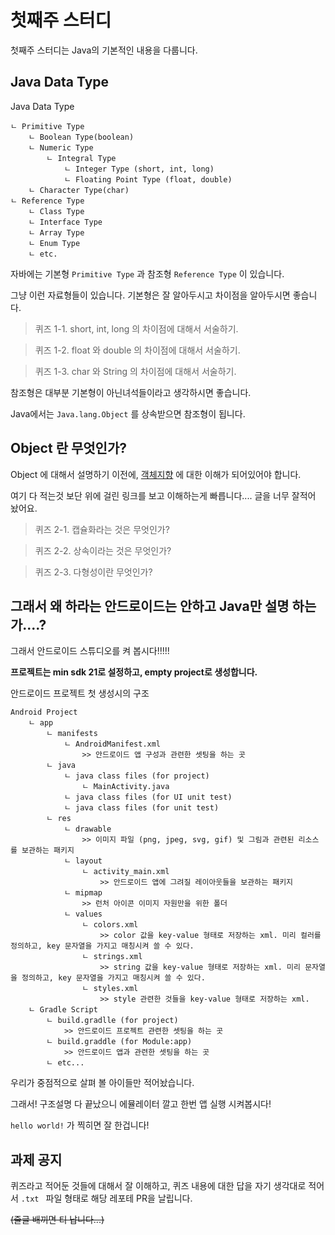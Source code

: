 # 첫째주 스터디

첫째주 스터디는 Java의 기본적인 내용을 다룹니다.

## Java Data Type

Java Data Type

    ㄴ Primitive Type
        ㄴ Boolean Type(boolean)
        ㄴ Numeric Type
            ㄴ Integral Type
                ㄴ Integer Type (short, int, long)
                ㄴ Floating Point Type (float, double)
        ㄴ Character Type(char)
    ㄴ Reference Type
        ㄴ Class Type
        ㄴ Interface Type
        ㄴ Array Type
        ㄴ Enum Type
        ㄴ etc.

자바에는 기본형 `Primitive Type` 과 참조형 `Reference Type` 이 있습니다.

그냥 이런 자료형들이 있습니다. 기본형은 잘 알아두시고 차이점을 알아두시면 좋습니다.

> 퀴즈 1-1. short, int, long 의 차이점에 대해서 서술하기.

> 퀴즈 1-2. float 와 double 의 차이점에 대해서 서술하기.

> 퀴즈 1-3. char 와 String 의 차이점에 대해서 서술하기.

참조형은 대부분 기본형이 아닌녀석들이라고 생각하시면 좋습니다.

Java에서는 `Java.lang.Object` 를 상속받으면 참조형이 됩니다.


## Object 란 무엇인가?

Object 에 대해서 설명하기 이전에, [객체지향][oop] 에 대한 이해가 되어있어야 합니다.

여기 다 적는것 보단 위에 걸린 링크를 보고 이해하는게 빠릅니다.... 글을 너무 잘적어 놨어요.

> 퀴즈 2-1. 캡슐화라는 것은 무엇인가?

> 퀴즈 2-2. 상속이라는 것은 무엇인가?

> 퀴즈 2-3. 다형성이란 무엇인가?


## 그래서 왜 하라는 안드로이드는 안하고 Java만 설명 하는가....?

그래서 안드로이드 스튜디오를 켜 봅시다!!!!!

**프로젝트는 min sdk 21로 설정하고, empty project로 생성합니다.**

안드로이드 프로젝트 첫 생성시의 구조

    Android Project
        ㄴ app
            ㄴ manifests
                ㄴ AndroidManifest.xml
                    >> 안드로이드 앱 구성과 관련한 셋팅을 하는 곳
            ㄴ java
                ㄴ java class files (for project)
                    ㄴ MainActivity.java
                ㄴ java class files (for UI unit test)
                ㄴ java class files (for unit test)
            ㄴ res
                ㄴ drawable
                    >> 이미지 파일 (png, jpeg, svg, gif) 및 그림과 관련된 리소스를 보관하는 패키지
                ㄴ layout
                    ㄴ activity_main.xml
                        >> 안드로이드 앱에 그려질 레이아웃들을 보관하는 패키지
                ㄴ mipmap
                    >> 런처 아이콘 이미지 자원만을 위한 폴더
                ㄴ values
                    ㄴ colors.xml
                        >> color 값을 key-value 형태로 저장하는 xml. 미리 컬러를 정의하고, key 문자열을 가지고 매칭시켜 쓸 수 있다.
                    ㄴ strings.xml
                        >> string 값을 key-value 형태로 저장하는 xml. 미리 문자열을 정의하고, key 문자열을 가지고 매칭시켜 쓸 수 있다.
                    ㄴ styles.xml
                        >> style 관련한 것들을 key-value 형태로 저장하는 xml.
        ㄴ Gradle Script
            ㄴ build.gradlle (for project)
                >> 안드로이드 프로젝트 관련한 셋팅을 하는 곳
            ㄴ build.graddle (for Module:app)
                >> 안드로이드 앱과 관련한 셋팅을 하는 곳
            ㄴ etc...

우리가 중점적으로 살펴 볼 아이들만 적어놨습니다.

그래서! 구조설명 다 끝났으니 에뮬레이터 깔고 한번 앱 실행 시켜봅시다!

`hello world!` 가 찍히면 잘 한겁니다!

## 과제 공지

퀴즈라고 적어둔 것들에 대해서 잘 이해하고, 퀴즈 내용에 대한 답을 자기 생각대로 적어서 `.txt ` 파일 형태로 해당 레포테 PR을 날립니다.

~~(줄글 배끼면 티 납니다...)~~

[oop]: http://vandbt.tistory.com/39
